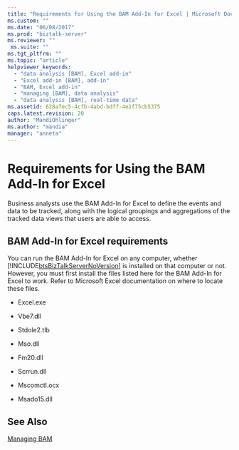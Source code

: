 ```yaml
---
title: "Requirements for Using the BAM Add-In for Excel | Microsoft Docs"
ms.custom: ""
ms.date: "06/08/2017"
ms.prod: "biztalk-server"
ms.reviewer: ""
 ms.suite: ""
ms.tgt_pltfrm: ""
ms.topic: "article"
helpviewer_keywords: 
  - "data analysis [BAM], Excel add-in"
  - "Excel add-in [BAM], add-in"
  - "BAM, Excel add-in"
  - "managing [BAM], data analysis"
  - "data analysis [BAM], real-time data"
ms.assetid: 628a7ec5-4cfb-4abd-bdff-4e1f75cb5375
caps.latest.revision: 20
author: "MandiOhlinger"
ms.author: "mandia"
manager: "anneta"
---
```

# Requirements for Using the BAM Add-In for Excel
Business analysts use the BAM Add-In for Excel to define the events and data to be tracked, along with the logical groupings and aggregations of the tracked data views that users are able to access.  
  
## BAM Add-In for Excel requirements  
 You can run the BAM Add-In for Excel on any computer, whether [!INCLUDE[btsBizTalkServerNoVersion](../includes/btsbiztalkservernoversion-md.md)] is installed on that computer or not. However, you must first install the files listed here for the BAM Add-In for Excel to work. Refer to Microsoft Excel documentation on where to locate these files.  
  
-   Excel.exe  
  
-   Vbe7.dll  
  
-   Stdole2.tlb  
  
-   Mso.dll  
  
-   Fm20.dll  
  
-   Scrrun.dll  
  
-   Mscomctl.ocx  
  
-   Msado15.dll  
  
## See Also  
 [Managing BAM](../core/managing-bam.md)